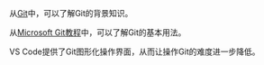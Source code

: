 从[Git](https://zh.wikipedia.org/wiki/Git)中，可以了解Git的背景知识。

从[Microsoft Git教程](https://docs.microsoft.com/zh-cn/azure/devops/learn/git/what-is-version-control)中，可以了解Git的基本用法。

VS Code提供了Git图形化操作界面，从而让操作Git的难度进一步降低。